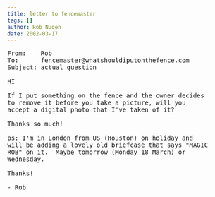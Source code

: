 ```yaml
---
title: letter to fencemaster
tags: []
author: Rob Nugen
date: 2002-03-17
---
```


<pre>
From:    Rob
To:      fencemaster@whatshouldiputonthefence.com
Subject: actual question

HI

If I put something on the fence and the owner decides
to remove it before you take a picture, will you
accept a digital photo that I've taken of it?

Thanks so much!

ps: I'm in London from US (Houston) on holiday and
will be adding a lovely old briefcase that says "MAGIC
ROB" on it.  Maybe tomorrow (Monday 18 March) or
Wednesday.

Thanks!   

- Rob
</pre>
